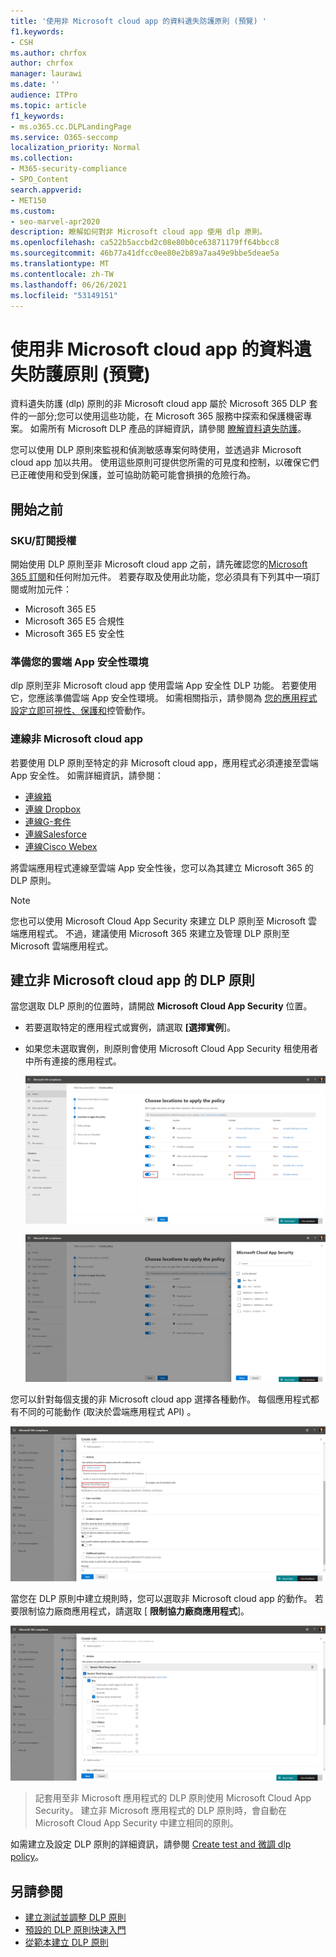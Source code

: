 ```yaml
---
title: '使用非 Microsoft cloud app 的資料遺失防護原則 (預覽) '
f1.keywords:
- CSH
ms.author: chrfox
author: chrfox
manager: laurawi
ms.date: ''
audience: ITPro
ms.topic: article
f1_keywords:
- ms.o365.cc.DLPLandingPage
ms.service: O365-seccomp
localization_priority: Normal
ms.collection:
- M365-security-compliance
- SPO_Content
search.appverid:
- MET150
ms.custom:
- seo-marvel-apr2020
description: 瞭解如何對非 Microsoft cloud app 使用 dlp 原則。
ms.openlocfilehash: ca522b5accbd2c08e80b0ce63871179ff64bbcc8
ms.sourcegitcommit: 46b77a41dfcc0ee80e2b89a7aa49e9bbe5deae5a
ms.translationtype: MT
ms.contentlocale: zh-TW
ms.lasthandoff: 06/26/2021
ms.locfileid: "53149151"
---
```

# <a name="use-data-loss-prevention-policies-for-non-microsoft-cloud-apps-preview"></a>使用非 Microsoft cloud app 的資料遺失防護原則 (預覽) 

資料遺失防護 (dlp) 原則的非 Microsoft cloud app 屬於 Microsoft 365 DLP 套件的一部分;您可以使用這些功能，在 Microsoft 365 服務中探索和保護機密專案。 如需所有 Microsoft DLP 產品的詳細資訊，請參閱 [瞭解資料遺失防護](dlp-learn-about-dlp.md)。

您可以使用 DLP 原則來監視和偵測敏感專案何時使用，並透過非 Microsoft cloud app 加以共用。 使用這些原則可提供您所需的可見度和控制，以確保它們已正確使用和受到保護，並可協助防範可能會損損的危險行為。

## <a name="before-you-begin"></a>開始之前

### <a name="skusubscriptions-licensing"></a>SKU/訂閱授權

開始使用 DLP 原則至非 Microsoft cloud app 之前，請先確認您的[Microsoft 365 訂閱](https://www.microsoft.com/microsoft-365/compare-microsoft-365-enterprise-plans?rtc=1)和任何附加元件。 若要存取及使用此功能，您必須具有下列其中一項訂閱或附加元件：

- Microsoft 365 E5
- Microsoft 365 E5 合規性
- Microsoft 365 E5 安全性

### <a name="prepare-your-cloud-app-security-environment"></a>準備您的雲端 App 安全性環境

dlp 原則至非 Microsoft cloud app 使用雲端 App 安全性 DLP 功能。 若要使用它，您應該準備雲端 App 安全性環境。 如需相關指示，請參閱為 [您的應用程式設定立即可視性、保護和](/cloud-app-security/getting-started-with-cloud-app-security#step-1-set-instant-visibility-protection-and-governance-actions-for-your-apps)控管動作。

### <a name="connect-a-non-microsoft-cloud-app"></a>連線非 Microsoft cloud app

若要使用 DLP 原則至特定的非 Microsoft cloud app，應用程式必須連接至雲端 App 安全性。 如需詳細資訊，請參閱：

- [連線箱](/cloud-app-security/connect-box-to-microsoft-cloud-app-security)
- [連線 Dropbox](/cloud-app-security/connect-dropbox-to-microsoft-cloud-app-security)
- [連線G-套件](/cloud-app-security/connect-google-apps-to-microsoft-cloud-app-security)
- [連線Salesforce](/cloud-app-security/connect-salesforce-to-microsoft-cloud-app-security)
- [連線Cisco Webex](/cloud-app-security/connect-webex-to-microsoft-cloud-app-security)

將雲端應用程式連線至雲端 App 安全性後，您可以為其建立 Microsoft 365 的 DLP 原則。

>[!NOTE]
>您也可以使用 Microsoft Cloud App Security 來建立 DLP 原則至 Microsoft 雲端應用程式。 不過，建議使用 Microsoft 365 來建立及管理 DLP 原則至 Microsoft 雲端應用程式。

## <a name="create-a-dlp-policy-to-a-non-microsoft-cloud-app"></a>建立非 Microsoft cloud app 的 DLP 原則

當您選取 DLP 原則的位置時，請開啟 **Microsoft Cloud App Security** 位置。

- 若要選取特定的應用程式或實例，請選取 **[選擇實例**]。
- 如果您未選取實例，則原則會使用 Microsoft Cloud App Security 租使用者中所有連接的應用程式。

   ![套用原則的位置](../media/1-dlp-non-microsoft-cloud-app-choose-instance.png)

   ![Box-US 和 Box-General](../media/2-dlp-non-microsoft-cloud-app-box.png)

您可以針對每個支援的非 Microsoft cloud app 選擇各種動作。 每個應用程式都有不同的可能動作 (取決於雲端應用程式 API) 。

![建立規則](../media/3-dlp-non-microsoft-cloud-app-create-rule.png)

當您在 DLP 原則中建立規則時，您可以選取非 Microsoft cloud app 的動作。 若要限制協力廠商應用程式，請選取 [ **限制協力廠商應用程式**]。

![限制協力廠商應用程式](../media/4-dlp-non-microsoft-cloud-app-restrict-third-party-apps.png)

>記套用至非 Microsoft 應用程式的 DLP 原則使用 Microsoft Cloud App Security。 建立非 Microsoft 應用程式的 DLP 原則時，會自動在 Microsoft Cloud App Security 中建立相同的原則。

如需建立及設定 DLP 原則的詳細資訊，請參閱 [Create test and 微調 dlp policy](./create-test-tune-dlp-policy.md?view=o365-worldwide)。

## <a name="see-also"></a>另請參閱

- [建立測試並調整 DLP 原則](./create-test-tune-dlp-policy.md?view=o365-worldwide)
- [預設的 DLP 原則快速入門](./get-started-with-the-default-dlp-policy.md?view=o365-worldwide)
- [從範本建立 DLP 原則](./create-a-dlp-policy-from-a-template.md?view=o365-worldwide)
